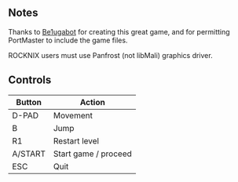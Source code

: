 ## Notes

Thanks to [Be1ugabot](https://be1ugabot.itch.io) for creating this great game, and for permitting PortMaster to include the game files.

ROCKNIX users must use Panfrost (not libMali) graphics driver.


## Controls

| Button  | Action               |
| ------- | -------------------- |
| D-PAD   | Movement             |
| B       | Jump                 |
| R1      | Restart level        |
| A/START | Start game / proceed |
| ESC     | Quit                 |
